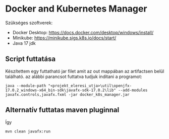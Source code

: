 # Docker and Kubernetes Manager

Szükséges szoftverek:
- Docker Desktop: https://docs.docker.com/desktop/windows/install/
- Minikube: https://minikube.sigs.k8s.io/docs/start/
- Java 17 jdk

## Script futtatása
Készítettem egy futtatható jar filet amit az out mappában az artifactsen belül található. az alábbi parancsot futtatva tudjuk inditani a programot:

```shell
java --module-path "<projekt_eleresi_utja>\util\openjfx-17.0.2_windows-x64_bin-sdk\javafx-sdk-17.0.2\lib" --add-modules javafx.controls,javafx.fxml -jar docker_k8s_manager.jar
```
## Alternatív futtatas maven pluginnal
Így 
```shell
mvn clean javafx:run
```
